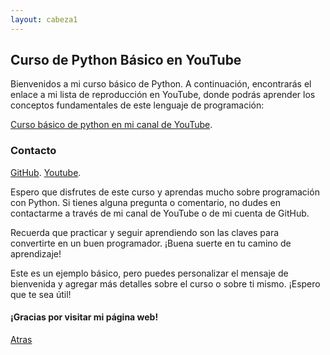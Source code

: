 ```yaml
---
layout: cabeza1
---
```


## Curso de Python Básico en YouTube

Bienvenidos a mi curso básico de Python. A continuación, encontrarás el enlace a mi lista de reproducción en YouTube, donde podrás aprender los conceptos fundamentales de este lenguaje de programación:

[Curso básico de python en mi canal de YouTube](https://youtube.com/playlist?list=PL9Lgme4PR4XAJn7GkXBBTpnxWRGyQGMPU).

### Contacto

[GitHub](https://github.com/MaYbreYpro).
[Youtube](https://youtube.com/@Infor-Mayo).

Espero que disfrutes de este curso y aprendas mucho sobre programación con Python. Si tienes alguna pregunta o comentario, no dudes en contactarme a través de mi canal de YouTube o de mi cuenta de GitHub.

Recuerda que practicar y seguir aprendiendo son las claves para convertirte en un buen programador. ¡Buena suerte en tu camino de aprendizaje!

Este es un ejemplo básico, pero puedes personalizar el mensaje de bienvenida y agregar más detalles sobre el curso o sobre ti mismo. ¡Espero que te sea útil!

#### ¡Gracias por visitar mi página web!

[Atras](./)
